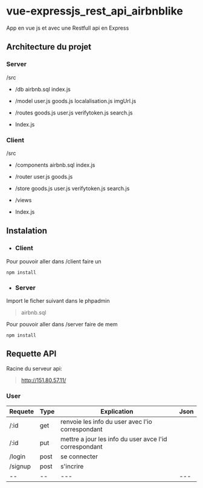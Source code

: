 # vue-expressjs_rest_api_airbnblike

App en vue js et avec une Restfull api en Express

## Architecture du projet 
### Server
/src

 - /db 
		 airbnb.sql 
		 index.js
		 
 - /model
		user.js
		goods.js
		localalisation.js
		imgUrl.js
 
 - /routes
		 goods.js
		 user.js
		 verifytoken.js
		 search.js
 - Index.js

### Client
/src

 - /components
		 airbnb.sql 
		 index.js
		 
 - /router
		user.js
		goods.js
		
 
 - /store
		 goods.js
		 user.js
		 verifytoken.js
		 search.js
		 
 - /views
 
 - Index.js

## Instalation

 - ### Client

Pour pouvoir aller dans /client faire un

	npm install

 - ### Server
Import le ficher suivant dans le phpadmin
> airbnb.sql 

Pour pouvoir aller dans /server faire de mem

	npm install
	
## Requette API
Racine du serveur api:

> http://151.80.57.11/

### User
| Requete | Type   | Explication | Json |  
|--|--|--|--|
| /:id| get | renvoie les info du user avec l'io correspondant |  |
| /:id | put | mettre a jour les info du user avce l'id correspondant |  |
| /login | post | se connecter |  |
| /signup | post | s'incrire |  |
|--|--|---|---|



<!--stackedit_data:
eyJoaXN0b3J5IjpbLTE5NzEwMTAyMywxOTkwNjM5MDAxLDU4ND
kxNzY2NCwxOTU0NTY3NTY3LC03NjY3Njg2NzQsMTIwNjk2Mjcz
MiwtODM2NzUxNTg3LDkxMDUyNzk1OCwtNjA3OTMwMzQyLC0xOT
c4NjUyMjQ3LC0zMzI0NTUzNjNdfQ==
-->